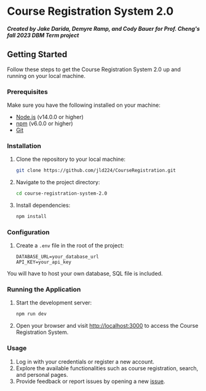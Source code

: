 
# Course Registration System 2.0

##### Created by Jake Darida, Demyre Ramp, and Cody Bauer for Prof. Cheng's fall 2023 DBM Term project

## Getting Started

Follow these steps to get the Course Registration System 2.0 up and running on your local machine.

### Prerequisites

Make sure you have the following installed on your machine:

- [Node.js](https://nodejs.org/) (v14.0.0 or higher)
- [npm](https://www.npmjs.com/) (v6.0.0 or higher)
- [Git](https://git-scm.com/)

### Installation

1. Clone the repository to your local machine:

   ```bash
   git clone https://github.com/jld224/CourseRegistration.git
   ```

2. Navigate to the project directory:

   ```bash
   cd course-registration-system-2.0
   ```

3. Install dependencies:

   ```bash
   npm install
   ```

### Configuration

1. Create a `.env` file in the root of the project:

   ```plaintext
   DATABASE_URL=your_database_url
   API_KEY=your_api_key
   ```
You will have to host your own database, SQL file is included.

### Running the Application

1. Start the development server:

   ```bash
   npm run dev
   ```

2. Open your browser and visit [http://localhost:3000](http://localhost:3000) to access the Course Registration System.

### Usage

1. Log in with your credentials or register a new account.
2. Explore the available functionalities such as course registration, search, and personal pages.
3. Provide feedback or report issues by opening a new [issue](https://github.com/your-username/course-registration-system-2.0/issues).

